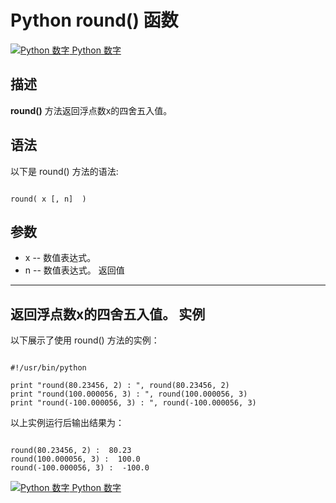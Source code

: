 Python  round() 函数
==================

 [![Python 数字](../images/up.gif)
 Python 数字](python-numbers.html)


  描述
--

  **round()** 方法返回浮点数x的四舍五入值。

 语法
--

 以下是 round() 方法的语法:

 
```

round( x [, n]  )

```

  参数
--

  *  x -- 数值表达式。 
 *  n -- 数值表达式。 
   返回值
---

 返回浮点数x的四舍五入值。  实例
--

  以下展示了使用 round() 方法的实例： 

 
```

#!/usr/bin/python

print "round(80.23456, 2) : ", round(80.23456, 2)
print "round(100.000056, 3) : ", round(100.000056, 3)
print "round(-100.000056, 3) : ", round(-100.000056, 3)

```

  以上实例运行后输出结果为： 

 
```

round(80.23456, 2) :  80.23
round(100.000056, 3) :  100.0
round(-100.000056, 3) :  -100.0

```

 [![Python 数字](../images/up.gif)
 Python 数字](python-numbers.html)